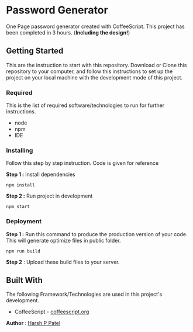 # Password Generator

One Page password generator created with CoffeeScript. This project has been completed in 3 hours. (**Including the design!**)

## Getting Started

This are the instruction to start with this repository. Download or Clone this repository to your computer, and follow this instructions to set up the project on your local machine with the development mode of this project.

### Required

This is the list of required software/technologies to run for further instructions.

- node
- npm
- IDE

### Installing

Follow this step by step instruction. Code is given for reference

**Step 1 :** Install dependencies
```shell
npm install
```

**Step 2 :** Run project in development
```shell
npm start
```

### Deployment

**Step 1 :** Run this command to produce the production version of your code. This will generate optimize files in public folder.
```shell
npm run build
```

**Step 2** : Upload these build files to your server.

## Built With

The following Framework/Technologies are used in this project's development.

- CoffeeScript - [coffeescript.org](http://coffeescript.org/)

**Author** : [Harsh P Patel](https://github.com/harshPPatel)